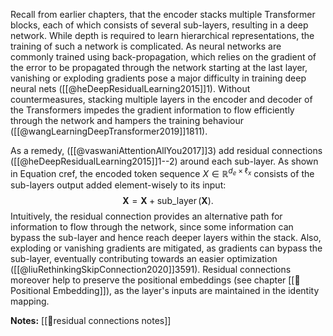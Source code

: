 Recall from earlier chapters, that the encoder stacks multiple Transformer blocks, each of which consists of several sub-layers, resulting in a deep network.  While depth is required to learn hierarchical representations, the training of such a network is complicated. As neural networks are commonly trained using back-propagation, which relies on the gradient of the error to be propagated through the network starting at the last layer, vanishing or exploding gradients pose a major difficulty in training deep neural nets ([[@heDeepResidualLearning2015]]1). Without countermeasures, stacking multiple layers in the encoder and decoder of the Transformers impedes the gradient information to flow efficiently through the network and hampers the training behaviour ([[@wangLearningDeepTransformer2019]]1811).  

As a remedy, ([[@vaswaniAttentionAllYou2017]]3) add residual connections ([[@heDeepResidualLearning2015]]1--2) around each sub-layer. As shown in Equation cref, the encoded token sequence $X \in \mathbb{R}^{d_e \times \ell_x}$ consists of the sub-layers output added element-wisely to its input:
$$
\boldsymbol{X} = \boldsymbol{X} + \operatorname{sub\_layer}\left(\boldsymbol{X}\right).
$$
Intuitively, the residual connection provides an alternative path for information to flow through the network, since some information can bypass the sub-layer and hence reach deeper layers within the stack. Also, exploding or vanishing gradients are mitigated, as gradients can bypass the sub-layer, eventually contributing towards an easier optimization ([[@liuRethinkingSkipConnection2020]]3591).  Residual connections moreover help to preserve the positional embeddings (see chapter [[🧵Positional Embedding]]), as the layer's inputs are maintained in the identity mapping.

**Notes:**
[[🔗residual connections notes]]
